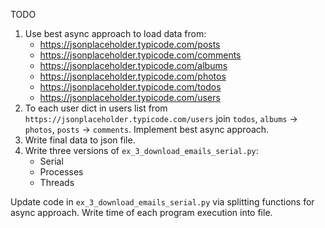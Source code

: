 TODO
1. Use best async approach to load data from:
    * https://jsonplaceholder.typicode.com/posts
    * https://jsonplaceholder.typicode.com/comments
    * https://jsonplaceholder.typicode.com/albums
    * https://jsonplaceholder.typicode.com/photos
    * https://jsonplaceholder.typicode.com/todos
    * https://jsonplaceholder.typicode.com/users
2. To each user dict in users list from `https://jsonplaceholder.typicode.com/users`
join `todos`, `albums` -> `photos`, `posts` -> `comments`.
Implement best async approach.
3. Write final data to json file.
4. Write three versions of `ex_3_download_emails_serial.py`:
    * Serial
    * Processes
    * Threads

Update code in `ex_3_download_emails_serial.py` via splitting
functions for async approach.
Write time of each program execution into file.
